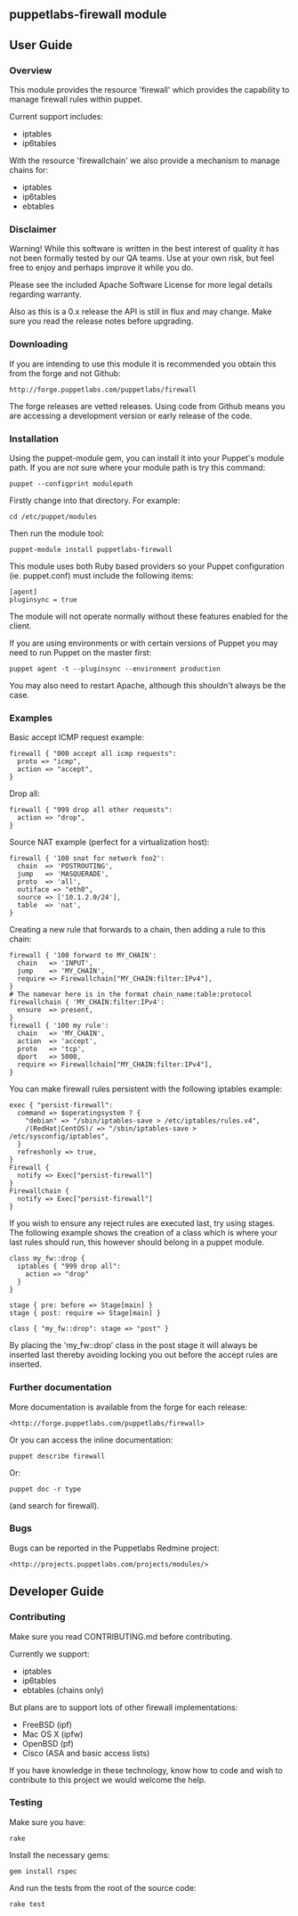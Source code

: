 ## puppetlabs-firewall module

## User Guide

### Overview

This module provides the resource 'firewall' which provides the capability to
manage firewall rules within puppet.

Current support includes:

* iptables
* ip6tables

With the resource 'firewallchain' we also provide a mechanism to manage chains
for:

* iptables
* ip6tables
* ebtables

### Disclaimer

Warning! While this software is written in the best interest of quality it has
not been formally tested by our QA teams. Use at your own risk, but feel free
to enjoy and perhaps improve it while you do.

Please see the included Apache Software License for more legal details
regarding warranty.

Also as this is a 0.x release the API is still in flux and may change. Make sure
you read the release notes before upgrading.

### Downloading

If you are intending to use this module it is recommended you obtain this from the
forge and not Github:

    http://forge.puppetlabs.com/puppetlabs/firewall

The forge releases are vetted releases. Using code from Github means you are
accessing a development version or early release of the code.

### Installation

Using the puppet-module gem, you can install it into your Puppet's 
module path. If you are not sure where your module path is try 
this command:

    puppet --configprint modulepath

Firstly change into that directory. For example:

    cd /etc/puppet/modules

Then run the module tool:

    puppet-module install puppetlabs-firewall

This module uses both Ruby based providers so your Puppet configuration
(ie. puppet.conf) must include the following items:

    [agent]
    pluginsync = true

The module will not operate normally without these features enabled for the
client.

If you are using environments or with certain versions of Puppet you may
need to run Puppet on the master first:

    puppet agent -t --pluginsync --environment production

You may also need to restart Apache, although this shouldn't always be the
case.

### Examples

Basic accept ICMP request example:

    firewall { "000 accept all icmp requests":
      proto => "icmp",
      action => "accept",
    }

Drop all:

    firewall { "999 drop all other requests":
      action => "drop",
    }

Source NAT example (perfect for a virtualization host):

    firewall { '100 snat for network foo2':
      chain  => 'POSTROUTING',
      jump   => 'MASQUERADE',
      proto  => 'all',
      outiface => "eth0",
      source => ['10.1.2.0/24'],
      table  => 'nat',
    }

Creating a new rule that forwards to a chain, then adding a rule to this chain:

    firewall { '100 forward to MY_CHAIN':
      chain   => 'INPUT',
      jump    => 'MY_CHAIN',
      require => Firewallchain["MY_CHAIN:filter:IPv4"],
    }
    # The namevar here is in the format chain_name:table:protocol
    firewallchain { 'MY_CHAIN:filter:IPv4':
      ensure  => present,
    }
    firewall { '100 my rule':
      chain   => 'MY_CHAIN',
      action  => 'accept',
      proto   => 'tcp',
      dport   => 5000,
      require => Firewallchain["MY_CHAIN:filter:IPv4"],
    }

You can make firewall rules persistent with the following iptables example:

    exec { "persist-firewall":
      command => $operatingsystem ? {
        "debian" => "/sbin/iptables-save > /etc/iptables/rules.v4",
        /(RedHat|CentOS)/ => "/sbin/iptables-save > /etc/sysconfig/iptables",
      }
      refreshonly => true,
    }
    Firewall {
      notify => Exec["persist-firewall"]
    }
    Firewallchain {
      notify => Exec["persist-firewall"]
    }

If you wish to ensure any reject rules are executed last, try using stages.
The following example shows the creation of a class which is where your
last rules should run, this however should belong in a puppet module.

    class my_fw::drop {
      iptables { "999 drop all":
        action => "drop"
      }
    }

    stage { pre: before => Stage[main] }
    stage { post: require => Stage[main] }

    class { "my_fw::drop": stage => "post" }

By placing the 'my_fw::drop' class in the post stage it will always be inserted
last thereby avoiding locking you out before the accept rules are inserted.

### Further documentation

More documentation is available from the forge for each release:

    <http://forge.puppetlabs.com/puppetlabs/firewall>

Or you can access the inline documentation:

    puppet describe firewall

Or:

    puppet doc -r type

(and search for firewall).

### Bugs

Bugs can be reported in the Puppetlabs Redmine project:

    <http://projects.puppetlabs.com/projects/modules/>

## Developer Guide

### Contributing

Make sure you read CONTRIBUTING.md before contributing.

Currently we support:

* iptables
* ip6tables
* ebtables (chains only)

But plans are to support lots of other firewall implementations:

* FreeBSD (ipf)
* Mac OS X (ipfw)
* OpenBSD (pf)
* Cisco (ASA and basic access lists)

If you have knowledge in these technology, know how to code and wish to contribute 
to this project we would welcome the help.

### Testing

Make sure you have:

    rake

Install the necessary gems:

    gem install rspec

And run the tests from the root of the source code:

    rake test
